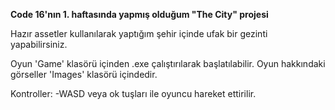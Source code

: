 **Code 16'nın 1. haftasında yapmış olduğum "The City" projesi**

Hazır assetler kullanılarak yaptığım şehir içinde ufak bir gezinti yapabilirsiniz.

Oyun 'Game' klasörü içinden .exe çalıştırılarak başlatılabilir.
Oyun hakkındaki görseller 'Images' klasörü içindedir.

Kontroller:
-WASD veya ok tuşları ile oyuncu hareket ettirilir.
